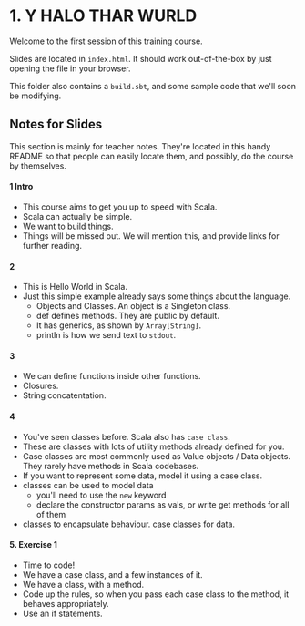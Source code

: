 # 1. Y HALO THAR WURLD

Welcome to the first session of this training course.

Slides are located in `index.html`. It should work out-of-the-box by just opening the file in your browser.

This folder also contains a `build.sbt`, and some sample code that we'll soon be modifying.


## Notes for Slides

This section is mainly for teacher notes. They're located in this handy README so that people can easily locate them, and possibly, do the course by themselves.


#### 1 Intro

 - This course aims to get you up to speed with Scala.
 - Scala can actually be simple.
 - We want to build things.
 - Things will be missed out. We will mention this, and provide links for further reading.

#### 2

 - This is Hello World in Scala.
 - Just this simple example already says some things about the language.
   - Objects and Classes. An object is a Singleton class.
   - def defines methods. They are public by default.
   - It has generics, as shown by `Array[String]`.
   - println is how we send text to `stdout`.

#### 3

 - We can define functions inside other functions.
 - Closures.
 - String concatentation.

#### 4

 - You've seen classes before. Scala also has `case class`.
 - These are classes with lots of utility methods already defined for you.
 - Case classes are most commonly used as Value objects / Data objects. They rarely have methods in Scala codebases.
 - If you want to represent some data, model it using a case class.
 - classes can be used to model data
   - you'll need to use the `new` keyword
   - declare the constructor params as vals, or write get methods for all of them
 - classes to encapsulate behaviour. case classes for data.

#### 5. Exercise 1

 - Time to code!
 - We have a case class, and a few instances of it.
 - We have a class, with a method.
 - Code up the rules, so when you pass each case class to the method, it behaves appropriately.
 - Use an if statements.

